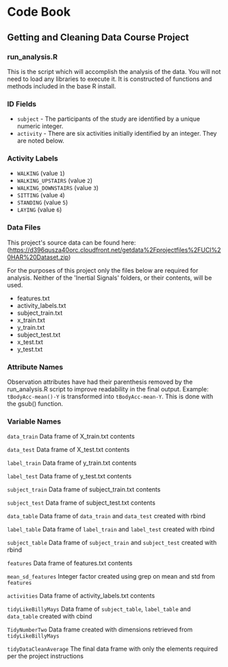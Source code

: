 # Code Book

## Getting and Cleaning Data Course Project

### run_analysis.R
This is the script which will accomplish the analysis of the data.  You will not need to load any libraries to execute it.  It is constructed of functions and methods included in the base R install.

### ID Fields

* `subject` - The participants of the study are identified by a unique numeric integer.
* `activity` - There are six activities initially identified by an integer.  They are noted below.

### Activity Labels

* `WALKING` (value `1`)
* `WALKING_UPSTAIRS` (value `2`)
* `WALKING_DOWNSTAIRS` (value `3`)
* `SITTING` (value `4`)
* `STANDING` (value `5`)
* `LAYING` (value `6`)

### Data Files

This project's source data can be found here:(https://d396qusza40orc.cloudfront.net/getdata%2Fprojectfiles%2FUCI%20HAR%20Dataset.zip)

For the purposes of this project only the files below are required for analysis.  Neither of the 'Inertial Signals' folders, or their contents, will be used.

- features.txt
- activity_labels.txt
- subject_train.txt
- x_train.txt
- y_train.txt
- subject_test.txt
- x_test.txt
- y_test.txt

### Attribute Names

Observation attributes have had their parenthesis removed by the run_analysis.R script to improve readability in the final output.  Example: `tBodyAcc-mean()-Y` is transformed into `tBodyAcc-mean-Y`.  This is done with the gsub() function.

### Variable Names

`data_train` Data frame of X_train.txt contents

`data_test` Data frame of X_test.txt contents

`label_train` Data frame of y_train.txt contents

`label_test` Data frame of y_test.txt contents

`subject_train` Data frame of subject_train.txt contents

`subject_test` Data frame of subject_test.txt contents

`data_table` Data frame of `data_train` and `data_test` created with rbind

`label_table` Data frame of `label_train` and `label_test` created with rbind

`subject_table` Data frame of `subject_train` and `subject_test` created with rbind

`features` Data frame of features.txt contents

`mean_sd_features` Integer factor created using grep on mean and std from `features`

`activities` Data frame of activity_labels.txt contents

`tidyLikeBillyMays` Data frame of `subject_table`, `label_table` and `data_table` created with cbind

`TidyNumberTwo` Data frame created with dimensions retrieved from `tidyLikeBillyMays`

`tidyDataCleanAverage` The final data frame with only the elements required per the project instructions







